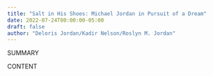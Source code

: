 ```yaml
---
title: "Salt in His Shoes: Michael Jordan in Pursuit of a Dream"
date: 2022-07-24T00:00:00-05:00
draft: false
author: "Deloris Jordan/Kadir Nelson/Roslyn M. Jordan"
---
```


SUMMARY

<!--more-->

CONTENT